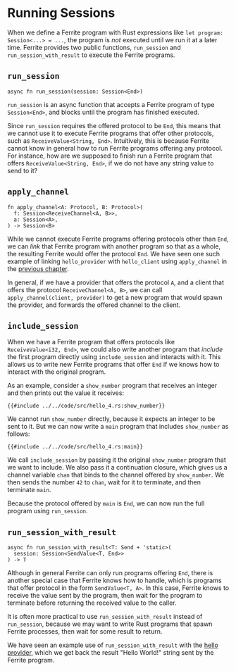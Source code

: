 # Running Sessions

When we define a Ferrite program with Rust expressions like
`let program: Session<...> = ...`, the program is _not_ executed
until we run it at a later time. Ferrite provides two public functions,
`run_session` and `run_session_with_result` to execute the Ferrite programs.

## `run_session`

```rust, noplaypen
async fn run_session(session: Session<End>)
```

`run_session` is an async function that accepts a Ferrite program of type `Session<End>`,
and blocks until the program has finished executed.

Since `run_session` requires the offered
protocol to be `End`, this means that we cannot use it to execute Ferrite programs that offer
other protocols, such as `ReceiveValue<String, End>`. Intuitively, this is because Ferrite
cannot know in general how to run Ferrite programs offering any protocol.
For instance, how are we supposed to finish run a Ferrite program that offers
`ReceiveValue<String, End>`, if we do not have any string value to send to it?

## `apply_channel`

```rust, noplaypen
fn apply_channel<A: Protocol, B: Protocol>(
  f: Session<ReceiveChannel<A, B>>,
  a: Session<A>,
) -> Session<B>
```

While we cannot execute Ferrite programs offering protocols other than `End`, we can
_link_ that Ferrite program with another program so that as a whole, the resulting Ferrite
would offer the protocol `End`. We have seen one such example of linking `hello_provider`
with `hello_client` using `apply_channel` in the
[previous chapter](../01-getting-started/03-communication.md).

In general, if we have a provider that offers the protocol `A`, and a client that offers
the protocol `ReceiveChannel<A, B>`, we can call `apply_channel(client, provider)` to
get a new program that would spawn the provider, and forwards the offered channel to
the client.


## `include_session`

When we have a Ferrite program that offers protocols like `ReceiveValue<i32, End>`, we could also
write another program that _include_ the first program directly using `include_session`
and interacts with it.
This allows us to write new Ferrite programs that offer `End` if we knows how to interact with the
original program.

As an example, consider a `show_number` program that receives an integer and then prints out the
value it receives:

```rust, noplaypen
{{#include ../../code/src/hello_4.rs:show_number}}
```

We cannot run `show_number` directly, because it expects an integer to be sent to it. But we can
now write a `main` program that includes `show_number` as follows:

```rust, noplaypen
{{#include ../../code/src/hello_4.rs:main}}
```

We call `include_session` by passing it the original `show_number` program that we want to include.
We also pass it a continuation closure, which gives us a channel variable `chan` that binds to
the channel offered by `show_number`. We then sends the number `42` to `chan`, wait for it to
terminate, and then terminate `main`.

Because the protocol offered by `main` is `End`, we can now run the full program using `run_session`.


## `run_session_with_result`


```rust, noplaypen
async fn run_session_with_result<T: Send + 'static>(
  session: Session<SendValue<T, End>>
) -> T
```

Although in general Ferrite can only run programs offering `End`, there is another special case
that Ferrite knows how to handle, which is programs that offer protocol in the form `SendValue<T, A>`.
In this case, Ferrite knows to receive the value sent by the program, then wait for the program to
terminate before returning the received value to the caller.

It is often more practical to use `run_session_with_result` instead of `run_session`, because we may
want to write Rust programs that spawn Ferrite processes, then wait for some result to return.

We have seen an example use of `run_session_with_result` with the
[hello provider](../../book/01-getting-started/02-hello-world.html), which we get back the
result "Hello World!" string sent by the Ferrite program.

